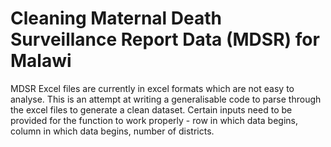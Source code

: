 # Cleaning Maternal Death Surveillance Report Data (MDSR) for Malawi

MDSR Excel files are currently in excel formats which are not easy to analyse. This is an attempt at writing a generalisable code to parse
through the excel files to generate a clean dataset. Certain inputs need to be provided for the function to work properly - row in which data begins, column in which data begins, number of districts. 
